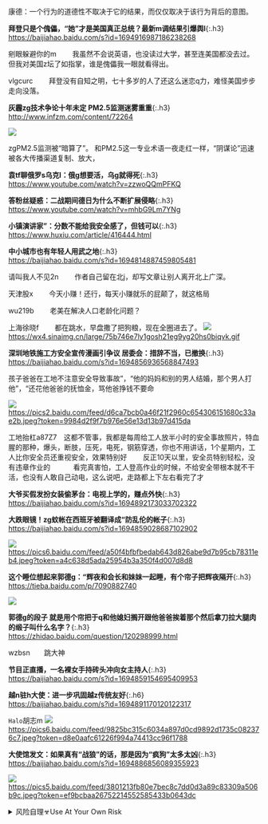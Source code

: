 ```note
```
康德：一个行为的道德性不取决于它的结果，而仅仅取决于该行为背后的意图。

**拜登只是个傀儡，“她”才是美国真正总统？最新m调结果引爆舆l**{:.h3}<br>
<https://baijiahao.baidu.com/s?id=1694916987186238268>

剜眼躲避你的m
　　我虽然不会说英语，也没读过大学，甚至连美国都没去过。但我对美国z坛了如指掌，谁是傀儡我一眼就看得出。

vlgcurc
　　拜登没有自知之明，七十多岁的人了还这么迷恋q力，难怪美国步步走向没落。

**灰霾zg技术争论十年未定 PM2.5监测迷雾重重**{:.h3}<br>
<http://www.infzm.com/content/72264>

![](http://images.infzm.com/medias/2012/0308/52110.jpeg)

zgPM2.5监测被“暗算了”。
和PM2.5这一专业术语一夜走红一样，“阴谋论”迅速被各大传播渠道复制、放大，

**袁tf聊俄罗s乌克l：俄g想要活，乌g就得死**{:.h3}<br>
<https://www.youtube.com/watch?v=zzwoQQmPFKQ>

**答粉丝疑惑：二战期间德日为什么不断扩展侵略**{:.h3}<br>
<https://www.youtube.com/watch?v=mhbG9Lm7YNg>

**小镇演讲家”：分数不能给我安全感了，但钱可以**{:.h3}<br>
<https://www.huxiu.com/article/416444.html>

**中小城市也有年轻人用武之地**{:.h3}<br>
<https://baijiahao.baidu.com/s?id=1694814887459805481>

请叫我人不见2n
　　作者自己留在北j，却写文章让别人离开北上广深。

天津股x
　　今天小赚！还行，每天小赚就乐的屁颠了，就这格局

wu219b
　　老美在解决人口老龄化问题？

上海徐晓f
　　都在跳水，早盘撒了把狗粮，现在全圈进去了。
![](http://wx4.sinaimg.cn/large/75b746e7ly1gosh21eg9yg20hs0biqvk.gif)
<https://wx4.sinaimg.cn/large/75b746e7ly1gosh21eg9yg20hs0biqvk.gif>

**深圳地铁施工方安全宣传漫画引争议 居委会：措辞不当，已撤换**{:.h3}<br>
<https://baijiahao.baidu.com/s?id=1694856936568847493>

孩子爸爸在工地不注意安全导致事故”，“他的妈妈和别的男人结婚，那个男人打他”，“还花他爸爸的抚恤金，骂他爸挣钱不要命

![](http://pics2.baidu.com/feed/d6ca7bcb0a46f21f2960c654306151680c33ae2b.jpeg?token=9984d2f9f7b976e56e13d13b97d415da)
<https://pics2.baidu.com/feed/d6ca7bcb0a46f21f2960c654306151680c33ae2b.jpeg?token=9984d2f9f7b976e56e13d13b97d415da>

工地抬杠a87Z7　这都不管事，我都是每周给工人放半小时的安全事故照片，特血腥的那种，爆头，断肢，压死，电死，钢筋穿透，你也不用讲话，1个星期内，工人比你安全员还重视安全，效果特别好
　　反正10天以里，安全员特别轻松，没有违章作业的
　　　看完真害怕，工人登高作业的时候，不给安全带根本就不干活，也没有人敢自己动电，这么说吧，走路都上下左右看完了才

**大爷买假发扮女装偷茅台：电视上学的，赚点外快**{:.h3}<br>
<https://baijiahao.baidu.com/s?id=1694892173033702322>

**大跌眼镜！zg蚊帐在西班牙被翻译成“防乱伦的帐子**{:.h3}<br>
<https://baijiahao.baidu.com/s?id=1694859028687102902>

![](http://pics6.baidu.com/feed/a50f4bfbfbedab643d826abe9d7b95cb78311eb4.jpeg?token=a4c638d5ada25954b3a350f4d007d8d8)
<https://pics6.baidu.com/feed/a50f4bfbfbedab643d826abe9d7b95cb78311eb4.jpeg?token=a4c638d5ada25954b3a350f4d007d8d8>

**这个睡位想起来郭德g：“辉夜和会长和妹妹一起睡，有个帘子把辉夜隔开**{:.h3}<br>
<https://tieba.baidu.com/p/7090882740>

<img src="http://tiebapic.baidu.com/forum/pic/item/f2fef359ccbf6c8175a516aaab3eb13532fa405b.jpg">
<http://tiebapic.baidu.com/forum/pic/item/f2fef359ccbf6c8175a516aaab3eb13532fa405b.jpg>

**郭德g的段子 就是用个帘把于q和他媳妇搁开跟他爸爸挨着那个然后拿刀拉大腿肉的缎子叫什么名字？**{:.h3}<br>
<https://zhidao.baidu.com/question/120298999.html>

wzbsn　　跳大神

**节目正直播，一名裸女手持砖头冲向女主持人**{:.h3}<br>
<https://baijiahao.baidu.com/s?id=1694859154695409953>

**越n驻h大使：进一步巩固越z传统友好**{:.h6}<br>
<https://baijiahao.baidu.com/s?id=1694891170120122317>

`Halo`胡志m
![](http://pics6.baidu.com/feed/9825bc315c6034a897d0cd9892d1735c082376c7.jpeg?token=d8e0aafc61226f994a74413cc96f1788)
<https://pics6.baidu.com/feed/9825bc315c6034a897d0cd9892d1735c082376c7.jpeg?token=d8e0aafc61226f994a74413cc96f1788>

**大使馆发文：如果真有“战狼”的话，那是因为“疯狗”太多太凶**{:.h3}<br>
<https://baijiahao.baidu.com/s?id=1694886856089355923>

![](http://pics5.baidu.com/feed/3801213fb80e7bec8c7dd0d3a89c83309a506b9c.jpeg?token=ef9bcbaa26752214552585433b0643dc)
<https://pics5.baidu.com/feed/3801213fb80e7bec8c7dd0d3a89c83309a506b9c.jpeg?token=ef9bcbaa26752214552585433b0643dc>

<details>
	<summary>风险自理☣Use At Your Own Risk</summary>
	<pre>

  粉h集体嗨爆，集中展示愚mf锁下的丰硕成果
  https://news.creaders.net/china/t/639.html
	</pre>

</details>
